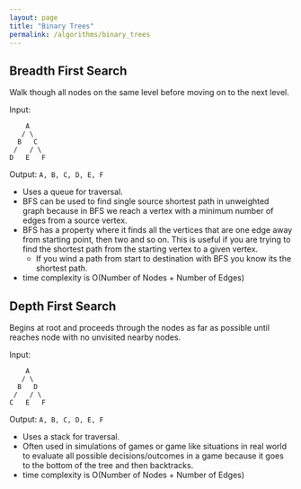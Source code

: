 ```yaml
---
layout: page
title: "Binary Trees"
permalink: /algorithms/binary_trees
---
```


## Breadth First Search

Walk though all nodes on the same level before moving on to the next level.

Input:

        A
       / \
      B   C
     /   / \
    D   E   F

Output: `A, B, C, D, E, F`

* Uses a queue for traversal.
* BFS can be used to find single source shortest path in unweighted graph because in BFS we reach a vertex with a minimum number of edges from a source vertex.
* BFS has a property where it finds all the vertices that are one edge away from starting point, then two and so on.  This is useful if you are trying to find the shortest path from the starting vertex to a given vertex.
  * If you wind a path from start to destination with BFS you know its the shortest path.
* time complexity is O(Number of Nodes + Number of Edges)


## Depth First Search

Begins at root and proceeds through the nodes as far as possible until reaches node with no unvisited nearby nodes.

Input:

        A
       / \
      B   D
     /   / \
    C   E   F

Output: `A, B, C, D, E, F`

* Uses a stack for traversal.
* Often used in simulations of games or game like situations in real world to evaluate all possible decisions/outcomes in a game because it goes to the bottom of the tree and then backtracks.
* time complexity is O(Number of Nodes + Number of Edges)
